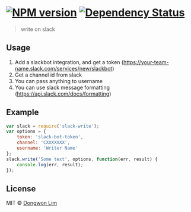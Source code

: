 #  [![NPM version][npm-image]][npm-url] [![Dependency Status][daviddm-image]][daviddm-url]

> write on slack

## Usage
1. Add a slackbot integration, and get a token (https://your-team-name.slack.com/services/new/slackbot)
2. Get a channel id from slack
3. You can pass anything to username
4. You can use slack message formatting (https://api.slack.com/docs/formatting)

## Example
```javascript
var slack = require('slack-write');
var options = {
	token: 'slack-bot-token',
	channel: 'CXXXXXXX',
	username: 'Writer Name'
};
slack.write('Some text', options, function(err, result) {
	console.log(err, result);
});
```


## License

MIT © [Dongwon Lim]()

[npm-image]: https://badge.fury.io/js/slack-write.svg
[npm-url]: https://npmjs.org/package/slack-write
[travis-image]: https://travis-ci.org/idw111/slack-write.svg?branch=master
[travis-url]: https://travis-ci.org/idw111/slack-write
[daviddm-image]: https://david-dm.org/idw111/slack-write.svg?theme=shields.io
[daviddm-url]: https://david-dm.org/idw111/slack-write
